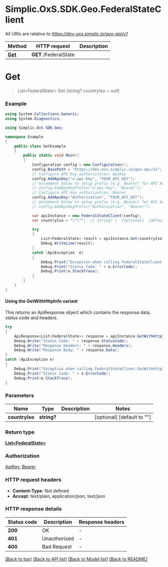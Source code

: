# Simplic.OxS.SDK.Geo.FederalStateClient

All URIs are relative to *https://dev-oxs.simplic.io/geo-api/v1*

| Method | HTTP request | Description |
|--------|--------------|-------------|
| [**Get**](FederalStateClient.md#federalstateget) | **GET** /FederalState |  |

<a id="federalstateget"></a>
# **Get**
> List&lt;FederalState&gt; Get (string? countryIso = null)



### Example
```csharp
using System.Collections.Generic;
using System.Diagnostics;

using Simplic.OxS.SDK.Geo;

namespace Example
{
    public class GetExample
    {
        public static void Main()
        {
            Configuration config = new Configuration();
            config.BasePath = "https://dev-oxs.simplic.io/geo-api/v1";
            // Configure API key authorization: ApiKey
            config.AddApiKey("x-api-key", "YOUR_API_KEY");
            // Uncomment below to setup prefix (e.g. Bearer) for API key, if needed
            // config.AddApiKeyPrefix("x-api-key", "Bearer");
            // Configure API key authorization: Bearer
            config.AddApiKey("Authorization", "YOUR_API_KEY");
            // Uncomment below to setup prefix (e.g. Bearer) for API key, if needed
            // config.AddApiKeyPrefix("Authorization", "Bearer");

            var apiInstance = new FederalStateClient(config);
            var countryIso = "\"\"";  // string? |  (optional)  (default to "")

            try
            {
                List<FederalState> result = apiInstance.Get(countryIso);
                Debug.WriteLine(result);
            }
            catch (ApiException  e)
            {
                Debug.Print("Exception when calling FederalStateClient.Get: " + e.Message);
                Debug.Print("Status Code: " + e.ErrorCode);
                Debug.Print(e.StackTrace);
            }
        }
    }
}
```

#### Using the GetWithHttpInfo variant
This returns an ApiResponse object which contains the response data, status code and headers.

```csharp
try
{
    ApiResponse<List<FederalState>> response = apiInstance.GetWithHttpInfo(countryIso);
    Debug.Write("Status Code: " + response.StatusCode);
    Debug.Write("Response Headers: " + response.Headers);
    Debug.Write("Response Body: " + response.Data);
}
catch (ApiException e)
{
    Debug.Print("Exception when calling FederalStateClient.GetWithHttpInfo: " + e.Message);
    Debug.Print("Status Code: " + e.ErrorCode);
    Debug.Print(e.StackTrace);
}
```

### Parameters

| Name | Type | Description | Notes |
|------|------|-------------|-------|
| **countryIso** | **string?** |  | [optional] [default to &quot;&quot;] |

### Return type

[**List&lt;FederalState&gt;**](FederalState.md)

### Authorization

[ApiKey](../README.md#ApiKey), [Bearer](../README.md#Bearer)

### HTTP request headers

 - **Content-Type**: Not defined
 - **Accept**: text/plain, application/json, text/json


### HTTP response details
| Status code | Description | Response headers |
|-------------|-------------|------------------|
| **200** | OK |  -  |
| **401** | Unauthorized |  -  |
| **400** | Bad Request |  -  |

[[Back to top]](#) [[Back to API list]](../README.md#documentation-for-api-endpoints) [[Back to Model list]](../README.md#documentation-for-models) [[Back to README]](../README.md)

